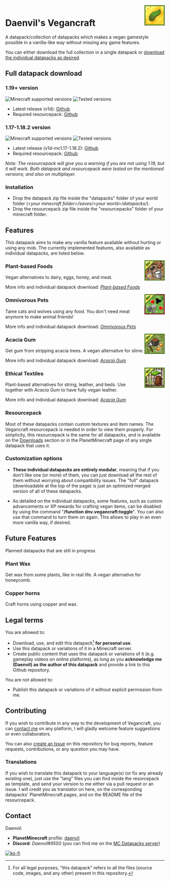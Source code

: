 <img src="../datapack/pack.png" alt="logo" align="right"/>

# Daenvil's Vegancraft
A datapack/collection of datapacks which makes a vegan gamestyle possible in a vanilla-like way without missing any game features.

You can either download the full collection in a single datapack or [download the individual datapacks as desired](#features).

## Full datapack download

### 1.19+ version

![Minecraft supported versions](https://img.shields.io/badge/supported%20MC%20versions-1.19%2B-green?style=flat-square)
![Tested versions](https://img.shields.io/badge/tested%20in-1.19.2-informational?style=flat-square)

- Latest release (v1d): [Github](https://github.com/daenvil/vegancraft/releases/download/v1d/vegancraft-DP_v1d.zip)
- Required resourcepack: [Github](https://github.com/daenvil/vegancraft/releases/download/v1d/vegancraft-RP_v1d.zip)

### 1.17-1.18.2 version
![Minecraft supported versions](https://img.shields.io/badge/supported%20MC%20versions-1.17--1.18.2-green?style=flat-square)
![Tested versions](https://img.shields.io/badge/tested%20in-1.17.1%2C%201.18.2-informational?style=flat-square)

- Latest release (v1d-mc1.17-1.18.2): [Github](https://github.com/daenvil/vegancraft/releases/download/v1d-mc1.17-1.18.2/vegancraft-DP_v1d-mc1.17-1.18.2.zip)
- Required resourcepack: [Github](https://github.com/daenvil/vegancraft/releases/download/v1d-mc1.17-1.18.2/vegancraft-RP_v1d.zip)

_Note: The resourcepack will give you a warning if you are not using 1.19, but it will work. Both datapack and resourcepack were tested on the mentioned versions; and also on multiplayer._

### Installation
- Drop the datapack zip file inside the "datapacks" folder of your world folder (*\<your minecraft folder\>/saves/\<your world\>/datapacks/*).
- Drop the resourcepack zip file inside the "resourcepacks" folder of your minecraft folder.

## Features
This datapack aims to make any vanilla feature available without hurting or using any mob. The currently implemented features, also available as individual datapacks, are listed below.

<img src="./assets/vegan_food/pack.png" alt="logo" align="right"/>

### Plant-based Foods

Vegan alternatives to dairy, eggs, honey, and meat.

More info and individual datapack download: _[Plant-based Foods](https://github.com/daenvil/vegancraft/wiki/Plant%E2%80%90based-Foods)_

<img src="./assets/omni_pets/pack.png" alt="logo" align="right"/>

### Omnivorous Pets

Tame cats and wolves using any food. You don't need meat anymore to make animal friends!

More info and individual datapack download: _[Omnivorous Pets](https://github.com/daenvil/vegancraft/wiki/Omnivorous-Pets)_

<img src="./assets/acacia_gum/pack.png" alt="logo" align="right"/>

### Acacia Gum

Get gum from stripping acacia trees. A vegan alternative for slime.

More info and individual datapack download: _[Acacia Gum](https://github.com/daenvil/vegancraft/wiki/Acacia-Gum)_

<img src="./assets/ethical_textiles/pack.png" alt="logo" align="right"/>

### Ethical Textiles

Plant-based alternatives for string, leather, and beds. Use together with _Acacia Gum_ to have fully vegan leather.

More info and individual datapack download: _[Acacia Gum](https://github.com/daenvil/vegancraft/wiki/Ethical-Textiles)_

### Resourcepack

Most of these datapacks contain custom textures and item names. The Vegancraft resourcepack is needed in order to view them properly. For simplicity, this resourcepack is the same for all datapacks, and is available on the [Downloads](#full-datapack-download) section or in the PlanetMinecraft page of any single datapack that uses it.

### Customization options

- **These individual datapacks are entirely modular**, meaning that if you don't like one (or more) of them, you can just download all the rest of them without worrying about compatibility issues. The "full" datapack (downloadable at the top of the page) is just an optimized merged version of all of these datapacks.

- As detailed on the individual datapacks, some features, such as custom advancements or XP rewards for crafting vegan items, can be disabled by using the command "**/function dnv.vegancraft:toggle**". You can also use that command to turn them on again. This allows to play in an even more vanilla way, if desired.

## Future Features
Planned datapacks that are still in progress

### Plant Wax

Get wax from some plants, like in real life. A vegan alternative for honeycomb.

### Copper horns

Craft horns using copper and wax.

## Legal terms

You are allowed to:

- Download, use, and edit this datapack[^1] **for personal use**.
- Use this datapack or variations of it in a Minecraft server.
- Create public content that uses this datapack or variations of it (e.g. gameplay videos on online platforms), as long as you **acknowledge me (Daenvil) as the author of this datapack** and provide a link to this Github repository.

You are not allowed to:

- Publish this datapack or variations of it without explicit permission from me.

[^1]: For all legal purposes, "this datapack" refers to all the files (source code, images, and any other) present in this repository.

## Contributing

If you wish to contribute in any way to the development of Vegancraft, you can [contact me](#contact) on any platform, I will gladly welcome feature suggestions or even collaborators.

You can also [create an Issue](https://github.com/daenvil/vegancraft/issues/new/choose) on this repository for bug reports, feature requests, contributions, or any question you may have.

### Translations

If you wish to translate this datapack to your language(s) (or fix any already existing one), just use the "lang" files you can find inside the resorcepack as template, and send your version to me either via a pull request or an issue. I will credit you as translator on here, on the corresponding datapacks' PlanetMinecraft pages, and on the README file of the resourcepack.

## Contact

Daenvil:
- **PlanetMinecraft** profile: [daenvil](https://www.planetminecraft.com/member/daenvil/)
- **Discord**: *Daenvil#9550* (you can find me on the [MC Datapacks server](https://discord.gg/SnJQcfq))

[![ko-fi](https://ko-fi.com/img/githubbutton_sm.svg)](https://ko-fi.com/N4N0DSNQ5)

